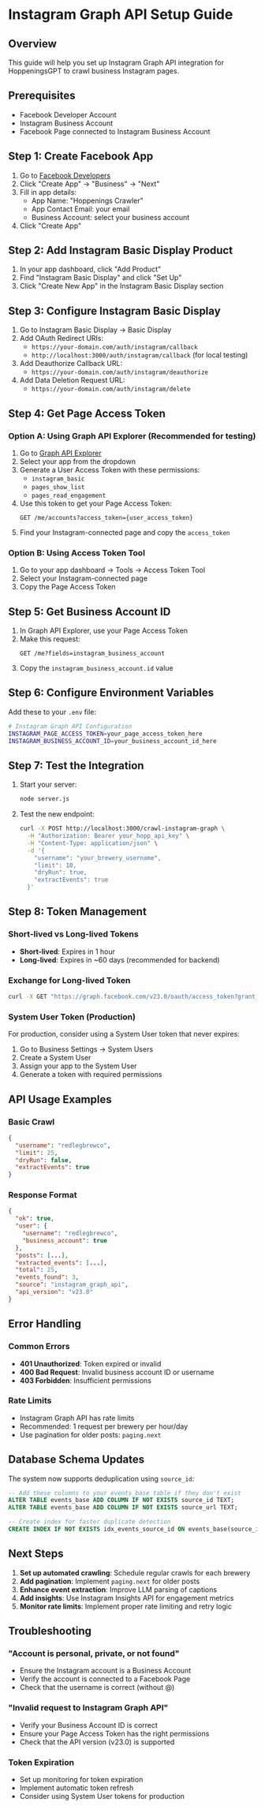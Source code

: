 # Instagram Graph API Setup Guide

## Overview
This guide will help you set up Instagram Graph API integration for HoppeningsGPT to crawl business Instagram pages.

## Prerequisites
- Facebook Developer Account
- Instagram Business Account
- Facebook Page connected to Instagram Business Account

## Step 1: Create Facebook App

1. Go to [Facebook Developers](https://developers.facebook.com/)
2. Click "Create App" → "Business" → "Next"
3. Fill in app details:
   - App Name: "Hoppenings Crawler"
   - App Contact Email: your email
   - Business Account: select your business account
4. Click "Create App"

## Step 2: Add Instagram Basic Display Product

1. In your app dashboard, click "Add Product"
2. Find "Instagram Basic Display" and click "Set Up"
3. Click "Create New App" in the Instagram Basic Display section

## Step 3: Configure Instagram Basic Display

1. Go to Instagram Basic Display → Basic Display
2. Add OAuth Redirect URIs:
   - `https://your-domain.com/auth/instagram/callback`
   - `http://localhost:3000/auth/instagram/callback` (for local testing)
3. Add Deauthorize Callback URL:
   - `https://your-domain.com/auth/instagram/deauthorize`
4. Add Data Deletion Request URL:
   - `https://your-domain.com/auth/instagram/delete`

## Step 4: Get Page Access Token

### Option A: Using Graph API Explorer (Recommended for testing)

1. Go to [Graph API Explorer](https://developers.facebook.com/tools/explorer/)
2. Select your app from the dropdown
3. Generate a User Access Token with these permissions:
   - `instagram_basic`
   - `pages_show_list`
   - `pages_read_engagement`
4. Use this token to get your Page Access Token:
   ```
   GET /me/accounts?access_token={user_access_token}
   ```
5. Find your Instagram-connected page and copy the `access_token`

### Option B: Using Access Token Tool

1. Go to your app dashboard → Tools → Access Token Tool
2. Select your Instagram-connected page
3. Copy the Page Access Token

## Step 5: Get Business Account ID

1. In Graph API Explorer, use your Page Access Token
2. Make this request:
   ```
   GET /me?fields=instagram_business_account
   ```
3. Copy the `instagram_business_account.id` value

## Step 6: Configure Environment Variables

Add these to your `.env` file:

```bash
# Instagram Graph API Configuration
INSTAGRAM_PAGE_ACCESS_TOKEN=your_page_access_token_here
INSTAGRAM_BUSINESS_ACCOUNT_ID=your_business_account_id_here
```

## Step 7: Test the Integration

1. Start your server:
   ```bash
   node server.js
   ```

2. Test the new endpoint:
   ```bash
   curl -X POST http://localhost:3000/crawl-instagram-graph \
     -H "Authorization: Bearer your_hopp_api_key" \
     -H "Content-Type: application/json" \
     -d '{
       "username": "your_brewery_username",
       "limit": 10,
       "dryRun": true,
       "extractEvents": true
     }'
   ```

## Step 8: Token Management

### Short-lived vs Long-lived Tokens
- **Short-lived**: Expires in 1 hour
- **Long-lived**: Expires in ~60 days (recommended for backend)

### Exchange for Long-lived Token
```bash
curl -X GET "https://graph.facebook.com/v23.0/oauth/access_token?grant_type=fb_exchange_token&client_id={app_id}&client_secret={app_secret}&fb_exchange_token={short_lived_token}"
```

### System User Token (Production)
For production, consider using a System User token that never expires:
1. Go to Business Settings → System Users
2. Create a System User
3. Assign your app to the System User
4. Generate a token with required permissions

## API Usage Examples

### Basic Crawl
```json
{
  "username": "redlegbrewco",
  "limit": 25,
  "dryRun": false,
  "extractEvents": true
}
```

### Response Format
```json
{
  "ok": true,
  "user": {
    "username": "redlegbrewco",
    "business_account": true
  },
  "posts": [...],
  "extracted_events": [...],
  "total": 25,
  "events_found": 3,
  "source": "instagram_graph_api",
  "api_version": "v23.0"
}
```

## Error Handling

### Common Errors
- **401 Unauthorized**: Token expired or invalid
- **400 Bad Request**: Invalid business account ID or username
- **403 Forbidden**: Insufficient permissions

### Rate Limits
- Instagram Graph API has rate limits
- Recommended: 1 request per brewery per hour/day
- Use pagination for older posts: `paging.next`

## Database Schema Updates

The system now supports deduplication using `source_id`:

```sql
-- Add these columns to your events_base table if they don't exist
ALTER TABLE events_base ADD COLUMN IF NOT EXISTS source_id TEXT;
ALTER TABLE events_base ADD COLUMN IF NOT EXISTS source_url TEXT;

-- Create index for faster duplicate detection
CREATE INDEX IF NOT EXISTS idx_events_source_id ON events_base(source_id);
```

## Next Steps

1. **Set up automated crawling**: Schedule regular crawls for each brewery
2. **Add pagination**: Implement `paging.next` for older posts
3. **Enhance event extraction**: Improve LLM parsing of captions
4. **Add insights**: Use Instagram Insights API for engagement metrics
5. **Monitor rate limits**: Implement proper rate limiting and retry logic

## Troubleshooting

### "Account is personal, private, or not found"
- Ensure the Instagram account is a Business Account
- Verify the account is connected to a Facebook Page
- Check that the username is correct (without @)

### "Invalid request to Instagram Graph API"
- Verify your Business Account ID is correct
- Ensure your Page Access Token has the right permissions
- Check that the API version (v23.0) is supported

### Token Expiration
- Set up monitoring for token expiration
- Implement automatic token refresh
- Consider using System User tokens for production
